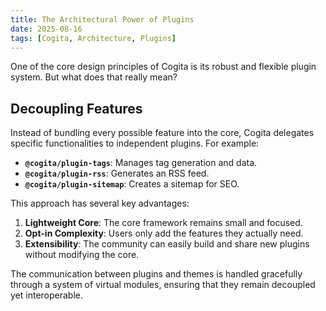 ```yaml
---
title: The Architectural Power of Plugins
date: 2025-08-16
tags: [Cogita, Architecture, Plugins]
---
```


One of the core design principles of Cogita is its robust and flexible plugin system. But what does that really mean?

## Decoupling Features

Instead of bundling every possible feature into the core, Cogita delegates specific functionalities to independent plugins. For example:

-   **`@cogita/plugin-tags`**: Manages tag generation and data.
-   **`@cogita/plugin-rss`**: Generates an RSS feed.
-   **`@cogita/plugin-sitemap`**: Creates a sitemap for SEO.

This approach has several key advantages:

1.  **Lightweight Core**: The core framework remains small and focused.
2.  **Opt-in Complexity**: Users only add the features they actually need.
3.  **Extensibility**: The community can easily build and share new plugins without modifying the core.

The communication between plugins and themes is handled gracefully through a system of virtual modules, ensuring that they remain decoupled yet interoperable.

